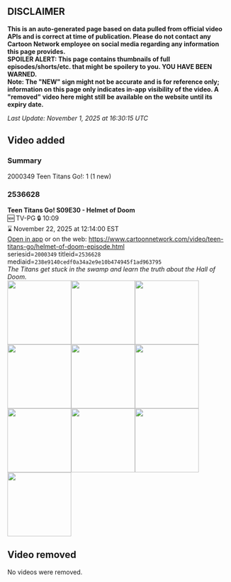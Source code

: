 ## DISCLAIMER
**This is an auto-generated page based on data pulled from official video APIs and is correct at time of publication. Please do not contact any Cartoon Network employee on social media regarding any information this page provides.**  
**SPOILER ALERT: This page contains thumbnails of full episodes/shorts/etc. that might be spoilery to you. YOU HAVE BEEN WARNED.**  
**Note: The "NEW" sign might not be accurate and is for reference only; information on this page only indicates in-app visibility of the video. A "removed" video here might still be available on the website until its expiry date.**  

_Last Update: November 1, 2025 at 16:30:15 UTC_
## Video added
### Summary
2000349 Teen Titans Go!: 1 (1 new)  
### 2536628
**Teen Titans Go! S09E30 - Helmet of Doom**  
🆕 TV-PG 🔒 10:09  
⌛ November 22, 2025 at 12:14:00 EST  
[Open in app](https://cnvideo.sercomkc.org/redirector.html?type=cnapp&seriesid=2000349&titleid=2536628&mediaid=238e9140cedf0a34a2e9e10b474945f1ad963795) or on the web: https://www.cartoonnetwork.com/video/teen-titans-go/helmet-of-doom-episode.html  
seriesid=`2000349` titleid=`2536628` mediaid=`238e9140cedf0a34a2e9e10b474945f1ad963795`  
_The Titans get stuck in the swamp and learn the truth about the Hall of Doom._  
<a href="https://s3.amazonaws.com/cartoonorchestrator/2536628_001_1280x720.jpg"><img src="https://s3.amazonaws.com/cartoonorchestrator/2536628_001_640x360.jpg" height="144px" /></a><a href="https://s3.amazonaws.com/cartoonorchestrator/2536628_002_1280x720.jpg"><img src="https://s3.amazonaws.com/cartoonorchestrator/2536628_002_640x360.jpg" height="144px" /></a><a href="https://s3.amazonaws.com/cartoonorchestrator/2536628_003_1280x720.jpg"><img src="https://s3.amazonaws.com/cartoonorchestrator/2536628_003_640x360.jpg" height="144px" /></a><a href="https://s3.amazonaws.com/cartoonorchestrator/2536628_004_1280x720.jpg"><img src="https://s3.amazonaws.com/cartoonorchestrator/2536628_004_640x360.jpg" height="144px" /></a><a href="https://s3.amazonaws.com/cartoonorchestrator/2536628_005_1280x720.jpg"><img src="https://s3.amazonaws.com/cartoonorchestrator/2536628_005_640x360.jpg" height="144px" /></a><a href="https://s3.amazonaws.com/cartoonorchestrator/2536628_006_1280x720.jpg"><img src="https://s3.amazonaws.com/cartoonorchestrator/2536628_006_640x360.jpg" height="144px" /></a><a href="https://s3.amazonaws.com/cartoonorchestrator/2536628_007_1280x720.jpg"><img src="https://s3.amazonaws.com/cartoonorchestrator/2536628_007_640x360.jpg" height="144px" /></a><a href="https://s3.amazonaws.com/cartoonorchestrator/2536628_008_1280x720.jpg"><img src="https://s3.amazonaws.com/cartoonorchestrator/2536628_008_640x360.jpg" height="144px" /></a><a href="https://s3.amazonaws.com/cartoonorchestrator/2536628_009_1280x720.jpg"><img src="https://s3.amazonaws.com/cartoonorchestrator/2536628_009_640x360.jpg" height="144px" /></a><a href="https://s3.amazonaws.com/cartoonorchestrator/2536628_010_1280x720.jpg"><img src="https://s3.amazonaws.com/cartoonorchestrator/2536628_010_640x360.jpg" height="144px" /></a>
## Video removed
No videos were removed.  
